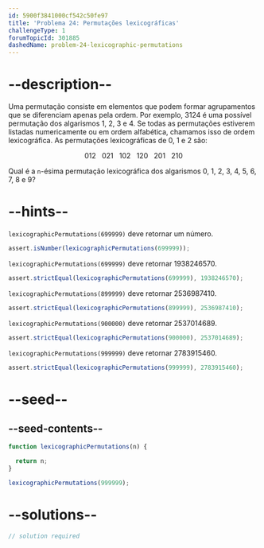 ```yaml
---
id: 5900f3841000cf542c50fe97
title: 'Problema 24: Permutações lexicográficas'
challengeType: 1
forumTopicId: 301885
dashedName: problem-24-lexicographic-permutations
---
```


# --description--

Uma permutação consiste em elementos que podem formar agrupamentos que se diferenciam apenas pela ordem. Por exemplo, 3124 é uma possível permutação dos algarismos 1, 2, 3 e 4. Se todas as permutações estiverem listadas numericamente ou em ordem alfabética, chamamos isso de ordem lexicográfica. As permutações lexicográficas de 0, 1 e 2 são:

<div style='text-align: center;'>012   021   102   120   201   210</div>

Qual é a `n`-ésima permutação lexicográfica dos algarismos 0, 1, 2, 3, 4, 5, 6, 7, 8 e 9?

# --hints--

`lexicographicPermutations(699999)` deve retornar um número.

```js
assert.isNumber(lexicographicPermutations(699999));
```

`lexicographicPermutations(699999)` deve retornar 1938246570.

```js
assert.strictEqual(lexicographicPermutations(699999), 1938246570);
```

`lexicographicPermutations(899999)` deve retornar 2536987410.

```js
assert.strictEqual(lexicographicPermutations(899999), 2536987410);
```

`lexicographicPermutations(900000)` deve retornar 2537014689.

```js
assert.strictEqual(lexicographicPermutations(900000), 2537014689);
```

`lexicographicPermutations(999999)` deve retornar 2783915460.

```js
assert.strictEqual(lexicographicPermutations(999999), 2783915460);
```

# --seed--

## --seed-contents--

```js
function lexicographicPermutations(n) {

  return n;
}

lexicographicPermutations(999999);
```

# --solutions--

```js
// solution required
```
